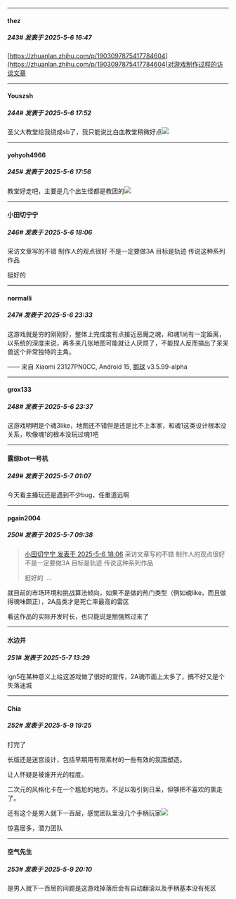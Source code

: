 ﻿
*****

####  thez  
##### 243#       发表于 2025-5-6 16:47

[https://zhuanlan.zhihu.com/p/1903097875417784604](https://zhuanlan.zhihu.com/p/1903097875417784604)对游戏制作过程的访谈文章


*****

####  Youszsh  
##### 244#       发表于 2025-5-6 17:52

圣父大教堂给我绕成sb了，我只能说比白血教堂稍微好点<img src="https://static.stage1st.com/image/smiley/face2017/153.png" referrerpolicy="no-referrer">


*****

####  yohyoh4966  
##### 245#       发表于 2025-5-6 17:56

教堂好走吧，主要是几个出生怪都是教团的<img src="https://static.stage1st.com/image/smiley/face2017/056.gif" referrerpolicy="no-referrer">


*****

####  小田切宁宁  
##### 246#       发表于 2025-5-6 18:06

采访文章写的不错 制作人的观点很好 不是一定要做3A 目标是轨迹 传说这种系列作品 

挺好的 


*****

####  normalli  
##### 247#       发表于 2025-5-6 23:33

这游戏就是穷的刚刚好，整体上完成度有点接近恶魔之魂，和魂1尚有一定距离，以系统的深度来说，再多来几张地图可能就让人厌烦了，不能捏人反而搞出了呆呆兽这个非常独特的主角。

—— 来自 Xiaomi 23127PN0CC, Android 15, [鹅球](https://www.pgyer.com/xfPejhuq) v3.5.99-alpha


*****

####  grox133  
##### 248#       发表于 2025-5-6 23:37

这游戏明明是个魂3like，地图还不错但是还是比不上本家，和魂1这类设计根本没关系，吹像魂1的根本没玩过魂1吧


*****

####  露综bot一号机  
##### 249#       发表于 2025-5-7 01:07

今天看主播玩还是遇到不少bug，任重道远啊


*****

####  pgain2004  
##### 250#       发表于 2025-5-7 09:38

<blockquote><a href="httphttps://stage1st.com/2b/forum.php?mod=redirect&amp;goto=findpost&amp;pid=67786336&amp;ptid=2168791" target="_blank">小田切宁宁 发表于 2025-5-6 18:06</a>
采访文章写的不错 制作人的观点很好 不是一定要做3A 目标是轨迹 传说这种系列作品 

挺好的  ...</blockquote>
就目前的市场环境和挑战算法倾向，如果不是做的热门类型（例如魂like，而且做得魂味颇正），2A品类才是死亡率最高的雷区

看这作品的实际开发时长，也只能说是勉强熬过来了


*****

####  水边井  
##### 251#       发表于 2025-5-7 13:29

ign5在某种意义上给这游戏做了很好的宣传，2A魂市面上太多了，搞不好又是个失落迷城


*****

####  Chia  
##### 252#       发表于 2025-5-9 19:25

打完了

长版还是迷宫设计，包括早期用有限素材的一些有效的氛围塑造。

让人怀疑是被谁开光的程度。

二次元的风格化卡在一个尴尬的地方。不足以吸引到日呆，但够把不喜欢的熏走了。

还有这个是男人就下一百层，感觉团队里没几个手柄玩家<img src="https://static.stage1st.com/image/smiley/face2017/011.png" referrerpolicy="no-referrer">

惊喜居多，潜力团队


*****

####  空气先生  
##### 253#       发表于 2025-5-9 20:10

是男人就下一百层的问题是这游戏掉落后会有自动翻滚以及手柄基本没有死区

